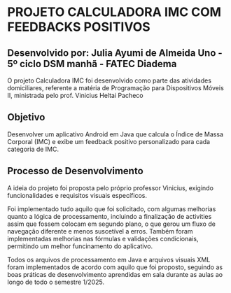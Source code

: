 
# PROJETO CALCULADORA IMC COM FEEDBACKS POSITIVOS 


## Desenvolvido por: Julia Ayumi de Almeida Uno - 5º ciclo DSM manhã - FATEC Diadema

O projeto Calculadora IMC foi desenvolvido como parte das atividades domiciliares, referente a matéria de Programação para Dispositivos Móveis II, ministrada pelo prof. Vinicius Heltai Pacheco

## Objetivo
Desenvolver um aplicativo Android em Java que calcula o Índice de Massa Corporal (IMC) e exibe 
um feedback positivo personalizado para cada categoria de IMC. 




## Processo de Desenvolvimento
A ideia do projeto foi proposta pelo próprio professor Vinicius, exigindo funcionalidades e requisitos visuais específicos.

Foi implementado tudo aquilo que foi solicitado, com algumas melhorias quanto a lógica de processamento, incluindo a finalização de activities assim que fossem colocam em segundo plano, o que gerou um fluxo de navegação diferente e menos suscetível a erros. Também foram implementadas melhorias nas fórmulas e validações condicionais, permitindo um melhor funcinamento do aplicativo.

Todos os arquivos de processamento em Java e arquivos visuais XML foram implementados de acordo com aquilo que foi proposto, seguindo as boas práticas de desenvolvimento aprendidas em sala durante as aulas ao longo de todo o semestre 1/2025.
